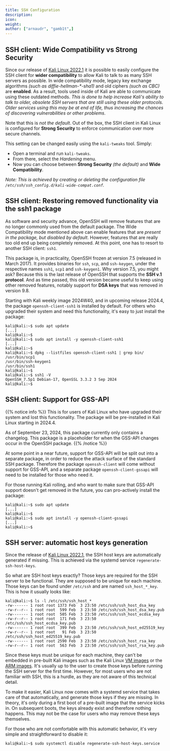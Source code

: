 ```yaml
---
title: SSH Configuration
description:
icon:
weight:
author: ["arnaudr", "gamb1t",]
---
```


## SSH client: Wide Compatibility vs Strong Security

Since our release of [Kali Linux 2022.1](/blog/kali-linux-2022-1-release/) it is possible to easily configure the SSH client for **wider compatibility** to allow Kali to talk to as many SSH servers as possible. In wide compatibility mode, legacy key exchange algorithms _(such as diffie-hellman-*-sha1)_ and old ciphers _(such as CBC)_ are **enabled**. As a result, tools used inside of Kali are able to communicate using these outdated methods. _This is done to help increase Kali's ability to talk to older, obsolete SSH servers that are still using these older protocols. Older services using this may be at end of life, thus increasing the chances of discovering vulnerabilities or other problems_.

Note that this is _not the default_. Out of the box, the SSH client in Kali Linux is configured for **Strong Security** to enforce communication over more secure channels.

This setting can be changed easily using the `kali-tweaks` tool. Simply:

- Open a terminal and run `kali-tweaks`. 
- From there, select the _Hardening_ menu.
- Now you can choose between **Strong Security** _(the default)_ and **Wide Compatibility**.

_Note: This is achieved by creating or deleting the configuration file `/etc/ssh/ssh_config.d/kali-wide-compat.conf`._

## SSH client: Restoring removed functionality via the ssh1 package

As software and security advance, OpenSSH will remove features that are no longer commonly used from the default package. The Wide Compatibility mode mentioned above can enable features that are _present in the package, but disabled by default_. However, features that are really too old end up being completely removed. At this point, one has to resort to another SSH client: `ssh1`.

This package is, in practicality, OpenSSH frozen at version 7.5 (released in March 2017). It provides binaries for `ssh`, `scp`, and `ssh-keygen`, under the respective names `ssh1`, `scp1` and `ssh-keygen1`. Why version 7.5, you might ask? Because this is the last release of OpenSSH that supports the **SSH v.1 protocol**. And as time passed, this old version became useful to keep using other removed features, notably support for **DSA keys** that was removed in version 9.8.

<!--
Since the release of [Kali Linux 2024.4](/blog/kali-linux-2024-4-release/)
-->
Starting with Kali weekly image 2024W40, and in upcoming release 2024.4, the package `openssh-client-ssh1` is installed by default. For others who upgraded their system and need this functionality, it's easy to just install the package:

```console
kali@kali:~$ sudo apt update
[...]
kali@kali:~$
kali@kali:~$ sudo apt install -y openssh-client-ssh1
[...]
kali@kali:~$
kali@kali:~$ dpkg --listfiles openssh-client-ssh1 | grep bin/
/usr/bin/scp1
/usr/bin/ssh-keygen1
/usr/bin/ssh1
kali@kali:~$
kali@kali:~$ ssh1 -V
OpenSSH_7.5p1 Debian-17, OpenSSL 3.3.2 3 Sep 2024
kali@kali:~$
```

## SSH client: Support for GSS-API

{{% notice info %}}
This is for users of Kali Linux who have upgraded their system and lost this functionality. The package will be pre-installed in Kali Linux starting in 2024.4.

As of September 23, 2024, this package currently only contains a changelog. This package is a placeholder for when the GSS-API changes occur in the OpenSSH package.
{{% /notice %}}

At some point in a near future, support for GSS-API will be split out into a separate package, in order to reduce the attack surface of the standard SSH package. Therefore the package `openssh-client` will come without support for GSS-API, and a separate package `openssh-client-gssapi` will need to be installed for those who need it.

For those running Kali rolling, and who want to make sure that GSS-API support doesn't get removed in the future, you can pro-actively install the package:

```console
kali@kali:~$ sudo apt update
[...]
kali@kali:~$
kali@kali:~$ sudo apt install -y openssh-client-gssapi
[...]
kali@kali:~$
```

## SSH server: automatic host keys generation

Since the release of [Kali Linux 2022.1](/blog/kali-linux-2022-1-release/), the SSH host keys are automatically generated if missing. This is achieved via the systemd service `regenerate-ssh-host-keys`.

So what are SSH host keys exactly? Those keys are required for the SSH server to be functional. They are supposed to be unique for each machine. Those keys can be found under `/etc/ssh` and are named `ssh_host_*_key`. This is how it usually looks like:

```console
kali@kali:~$ ls -l /etc/ssh/ssh_host_*
-rw------- 1 root root 1373 Feb  3 23:50 /etc/ssh/ssh_host_dsa_key
-rw-r--r-- 1 root root  599 Feb  3 23:50 /etc/ssh/ssh_host_dsa_key.pub
-rw------- 1 root root  505 Feb  3 23:50 /etc/ssh/ssh_host_ecdsa_key
-rw-r--r-- 1 root root  171 Feb  3 23:50 /etc/ssh/ssh_host_ecdsa_key.pub
-rw------- 1 root root  399 Feb  3 23:50 /etc/ssh/ssh_host_ed25519_key
-rw-r--r-- 1 root root   91 Feb  3 23:50 /etc/ssh/ssh_host_ed25519_key.pub
-rw------- 1 root root 2590 Feb  3 23:50 /etc/ssh/ssh_host_rsa_key
-rw-r--r-- 1 root root  563 Feb  3 23:50 /etc/ssh/ssh_host_rsa_key.pub
```

Since these keys must be unique for each machine, they can't be embedded in pre-built Kali images such as the Kali Linux [VM images](/get-kali/#kali-virtual-machines) or the [ARM images](/get-kali/#kali-arm). It's usually up to the user to create those keys before running the SSH server for the first time. However, for most users who are not familiar with SSH, this is a hurdle, as they are not aware of this technical detail.

To make it easier, Kali Linux now comes with a systemd service that takes care of that automatically, and generate those keys if they are missing. In theory, it's only during a first boot of a pre-built image that the service kicks in. On subsequent boots, the keys already exist and therefore nothing happens. This may not be the case for users who may remove these keys themselves.

For those who are not comfortable with this automatic behavior, it's very simple and straightforward to disable it:

```console
kali@kali:~$ sudo systemctl disable regenerate-ssh-host-keys.service
```
